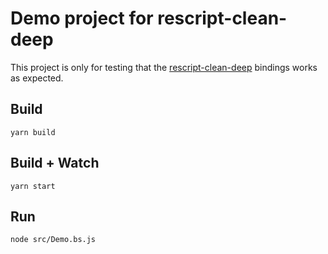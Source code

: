 # Demo project for rescript-clean-deep

This project is only for testing that the [rescript-clean-deep](https://github.com/mikaello/rescript-clean-deep) bindings works as expected.

## Build
```
yarn build
```

## Build + Watch

```
yarn start
```

## Run

```
node src/Demo.bs.js
```
